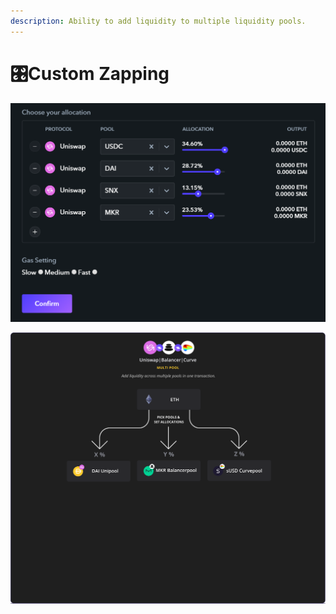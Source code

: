 ```yaml
---
description: Ability to add liquidity to multiple liquidity pools.
---
```


# 🎛️Custom Zapping



![](../.gitbook/assets/chrome_zew1dqvuwm.png)

![](../.gitbook/assets/multipooling-uni__curve__balancer.png)



